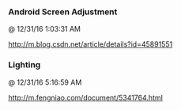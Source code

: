 ﻿

### Android Screen Adjustment
@ 12/31/16 1:03:31 AM

http://m.blog.csdn.net/article/details?id=45891551


### Lighting
@ 12/31/16 5:16:59 AM

http://m.fengniao.com/document/5341764.html 

